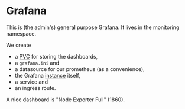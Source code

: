 # Grafana

This is (the admin's) general purpose Grafana. It lives in the
monitoring namespace.

We create

 * a [PVC](10_grafana_pvc.yaml) for storing the dashboards,
 * a `grafana.ini` and
 * a datasource for our prometheus (as a convenience),
 * the Grafana [instance](30_grafana-deployment.yaml) itself,
 * a service and
 * an ingress route.
 
A nice dashboard is "Node Exporter Full" (1860).
